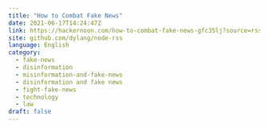 ```yaml
---
title: "How to Combat Fake News"
date: 2021-06-17T14:24:47Z
link: https://hackernoon.com/how-to-combat-fake-news-gfc35lj?source=rss&utm_medium=RSS&utm_source=news.12bit.vn
site: github.com/dylang/node-rss
language: English
category:
  - fake-news
  - disinformation
  - misinformation-and-fake-news
  - disinformation and fake news
  - fight-fake-news
  - technology
  - law
draft: false
---
```


